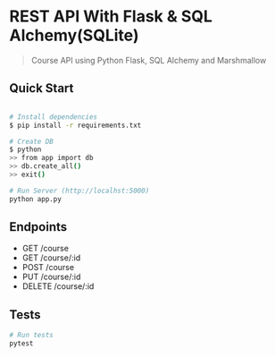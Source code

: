 # REST API With Flask & SQL Alchemy(SQLite)

> Course API using Python Flask, SQL Alchemy and Marshmallow

## Quick Start

``` bash

# Install dependencies
$ pip install -r requirements.txt

# Create DB
$ python
>> from app import db
>> db.create_all()
>> exit()

# Run Server (http://localhst:5000)
python app.py
```

## Endpoints

* GET     /course
* GET     /course/:id
* POST    /course
* PUT     /course/:id
* DELETE  /course/:id

## Tests
``` bash
# Run tests
pytest
```